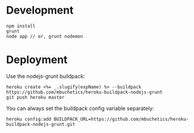 Development
============
```
npm install
grunt
node app // or, grunt nodemon
```

Deployment
===========

Use the nodejs-grunt buildpack:
```
heroku create <%= _.slugify(expName) %> --buildpack https://github.com/mbuchetics/heroku-buildpack-nodejs-grunt
git push heroku master
```
You can always set the buildpack config variable separately:
```
heroku config:add BUILDPACK_URL=https://github.com/mbuchetics/heroku-buildpack-nodejs-grunt.git
```
